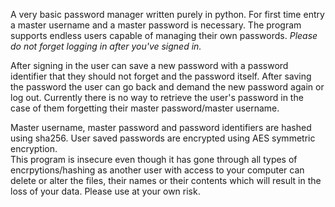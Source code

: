 A very basic password manager written purely in python. For first time entry a master username and a master password is necessary. The program supports endless users capable of managing their own passwords. 
_Please do not forget logging in after you've signed in._

After signing in the user can save a new password with a password identifier that they should not forget and the password itself. After saving the password the user can go back and demand the new password again or log out. Currently there is no way to retrieve the user's password in the case of them forgetting their master password/master username.

Master username, master password and password identifiers are hashed using sha256. User saved passwords are encrypted using AES symmetric encryption.  
This program is insecure even though it has gone through all types of encrpytions/hashing as another user with access to your computer can delete or alter the files, their names or their contents which will result in the loss of your data. Please use at your own risk. 
